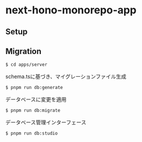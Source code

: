 # next-hono-monorepo-app

## Setup

## Migration

```bash
$ cd apps/server
```

schema.tsに基づき、マイグレーションファイル生成

```bash
$ pnpm run db:generate
```

データベースに変更を適用

```bash
$ pnpm run db:migrate
```

データベース管理インターフェース

```bash
$ pnpm run db:studio
```
